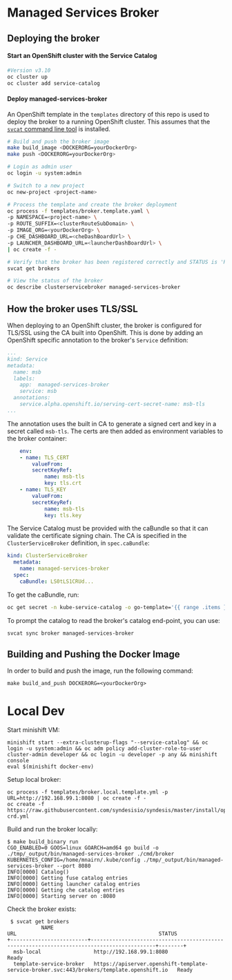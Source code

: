 # Managed Services Broker

## Deploying the broker

#### Start an OpenShift cluster with the Service Catalog
```sh
#Version v3.10
oc cluster up
oc cluster add service-catalog
```

#### Deploy managed-services-broker
An OpenShift template in the `templates` directory of this repo is used to deploy the broker to a running OpenShift cluster.
This assumes that the [`svcat` command line tool](https://github.com/kubernetes-incubator/service-catalog/blob/master/docs/install.md) is installed.

```sh
# Build and push the broker image
make build_image <DOCKERORG=yourDockerOrg>
make push <DOCKERORG=yourDockerOrg>

# Login as admin user
oc login -u system:admin

# Switch to a new project
oc new-project <project-name>

# Process the template and create the broker deployment
oc process -f templates/broker.template.yaml \
-p NAMESPACE=<project-name> \
-p ROUTE_SUFFIX=<clusterRouteSubDomain> \
-p IMAGE_ORG=<yourDockerOrg> \
-p CHE_DASHBOARD_URL=<cheDashBoardUrl> \
-p LAUNCHER_DASHBOARD_URL=<launcherDashBoardUrl> \
| oc create -f -

# Verify that the broker has been registered correctly and STATUS is 'Ready'
svcat get brokers

# View the status of the broker
oc describe clusterservicebroker managed-services-broker
```

## How the broker uses TLS/SSL

When deploying to an OpenShift cluster, the broker is configured for TLS/SSL using the CA built into OpenShift. 
This is done by adding an OpenShift specific annotation to the broker's `Service` definition: 

```yaml
...
kind: Service
metadata:
  name: msb
  labels:
    app:  managed-services-broker
    service: msb
  annotations:
    service.alpha.openshift.io/serving-cert-secret-name: msb-tls
...
```

The annotation uses the built in CA to generate a signed cert and key in a secret called `msb-tls`. The certs are then added as environment variables to the broker container:

```yaml
    env:
    - name: TLS_CERT
        valueFrom:
        secretKeyRef:
            name: msb-tls
            key: tls.crt
    - name: TLS_KEY
        valueFrom:
        secretKeyRef:
            name: msb-tls
            key: tls.key
```

The Service Catalog must be provided with the caBundle so that it can validate the certificate signing chain. 
The CA is specified in the `ClusterServiceBroker` definition, in `spec.caBundle`:

```yaml
kind: ClusterServiceBroker
  metadata:
    name: managed-services-broker
  spec:
    caBundle: LS0tLS1CRUd...
```

To get the caBundle, run:
```sh
oc get secret -n kube-service-catalog -o go-template='{{ range .items }}{{ if eq .type "kubernetes.io/service-account-token" }}{{ index .data "service-ca.crt" }}{{end}}{{"\n"}}{{end}}' | tail -n1
```

To prompt the catalog to read the broker's catalog end-point, you can use:
```
svcat sync broker managed-services-broker
```

## Building and Pushing the Docker Image
In order to build and push the image, run the following command:
```
make build_and_push DOCKERORG=<yourDockerOrg>
```

# Local Dev

Start minishift VM:
```
minishift start --extra-clusterup-flags "--service-catalog" && oc login -u system:admin && oc adm policy add-cluster-role-to-user cluster-admin developer && oc login -u developer -p any && minishift console
eval $(minishift docker-env)
```

Setup local broker:
```
oc process -f templates/broker.local.template.yml -p URL=http://192.168.99.1:8080 | oc create -f -
oc create -f https://raw.githubusercontent.com/syndesisio/syndesis/master/install/operator/deploy/syndesis-crd.yml
```

Build and run the broker locally:
```
$ make build_binary run
CGO_ENABLED=0 GOOS=linux GOARCH=amd64 go build -o ./tmp/_output/bin/managed-services-broker ./cmd/broker
KUBERNETES_CONFIG=/home/mnairn/.kube/config ./tmp/_output/bin/managed-services-broker --port 8080
INFO[0000] Catalog()
INFO[0000] Getting fuse catalog entries
INFO[0000] Getting launcher catalog entries
INFO[0000] Getting che catalog entries
INFO[0000] Starting server on :8080
```

Check the broker exists:
```
 $ svcat get brokers
           NAME                                                        URL                                              STATUS
+-------------------------+-------------------------------------------------------------------------------------------+--------+
  msb-local                 http://192.168.99.1:8080                                                                    Ready
  template-service-broker   https://apiserver.openshift-template-service-broker.svc:443/brokers/template.openshift.io   Ready
```
